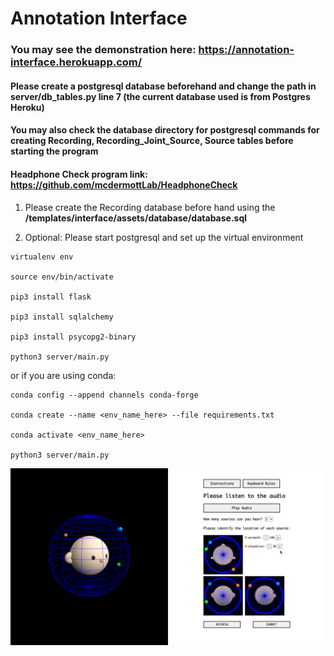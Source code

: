 # Annotation Interface

### You may see the demonstration here: https://annotation-interface.herokuapp.com/

#### Please create a postgresql database beforehand and change the path in server/db_tables.py line 7 (the current database used is from Postgres Heroku)

#### You may also check the database directory for postgresql commands for creating Recording, Recording_Joint_Source, Source tables before starting the program

#### Headphone Check program link: https://github.com/mcdermottLab/HeadphoneCheck

1. Please create the Recording database before hand using the **/templates/interface/assets/database/database.sql**

2. Optional: Please start postgresql and set up the virtual environment

```
virtualenv env

source env/bin/activate

pip3 install flask

pip3 install sqlalchemy

pip3 install psycopg2-binary

python3 server/main.py
```
or if you are using conda:

```
conda config --append channels conda-forge

conda create --name <env_name_here> --file requirements.txt

conda activate <env_name_here>

python3 server/main.py
```

<img src="/templates/interface/img/4.png" />